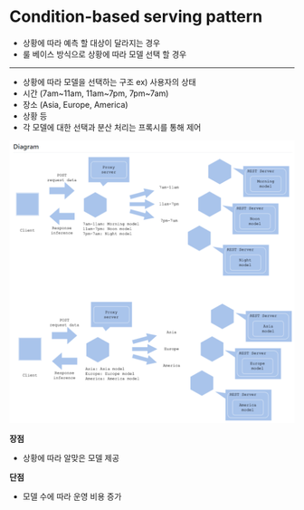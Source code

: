 # Condition-based serving pattern

- 상황에 따라 예측 할 대상이 달라지는 경우
- 룰 베이스 방식으로 상황에 따라 모델 선택 할 경우

---

- 상황에 따라 모델을 선택하는 구조
ex) 사용자의 상태
- 시간 (7am~11am, 11am~7pm, 7pm~7am)
- 장소 (Asia, Europe, America)
- 상황 등
- 각 모델에 대한 선택과 분산 처리는 프록시를 통해 제어

![Condition-%2093265/Untitled.png](Condition-%2093265/Untitled.png)

**장점**

- 상황에 따라 알맞은 모델 제공

**단점**

- 모델 수에 따라 운영 비용 증가